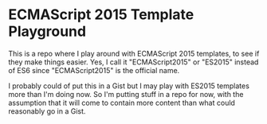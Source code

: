 # ECMAScript 2015 Template Playground

This is a repo where I play around with ECMAScript 2015 templates, to see if they make things easier. Yes, I call it "ECMAScript2015" or "ES2015" instead of ES6 since "ECMAScript2015" is the official name.

I probably could of put this in a Gist but I may play with ES2015 templates more than I'm doing now. So I'm putting stuff in a repo for now, with the assumption that it will come to contain more content than what could reasonably go in a Gist.